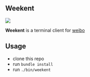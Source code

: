 ## Weekent 
  ![](assets/weekent.jpg)

**Weekent** is a terminal client for [weibo](http://weibo.com)

## Usage
- clone this repo
- run `bundle install`
- run `./bin/weekent`